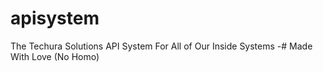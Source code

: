# apisystem
The Techura Solutions API System For All of Our Inside Systems
-# Made With Love (No Homo)
